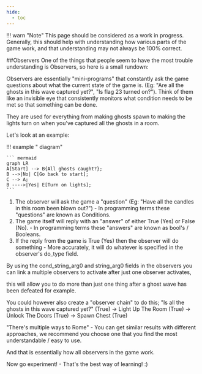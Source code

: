 ```yaml
---
hide:
  - toc
---
```


!!! warn "Note"
	This page should be considered as a work in progress. Generally, this should help with understanding how various parts of the game work, and that understanding may not always be 100% correct.

##Observers
One of the things that people seem to have the most trouble understanding is Observers, so here is a small rundown:

Observers are essentially "mini-programs" that constantly ask the game questions about what the current state of the game is. (Eg: "Are all the ghosts in this wave captured yet?", "Is flag 23 turned on?"). 
Think of them like an invisible eye that consistently monitors what condition needs to be met so that something can be done.

They are used for everything from making ghosts spawn to making the lights turn on when you've captured all the ghosts in a room.

Let's look at an example:

!!! example " diagram"

	``` mermaid
	graph LR
	A[Start] --> B{All ghosts caught?};
	B -->|No| C[Go back to start];
	C --> A;
	B ---->|Yes| E[Turn on lights];
	```

	
1. The observer will ask the game a "question" (Eg: "Have all the candles in this room been blown out?") - In programming terms these "questions" are known as Conditions.
2. The game itself will reply with an "answer" of either True (Yes) or False (No). - In programming terms these "answers" are known as bool's / Booleans.
3. If the reply from the game is True (Yes) then the observer will do something - More accurately, it will do whatever is specified in the observer's do_type field.

By using the cond_string_arg0 and string_arg0 fields in the observers you can link a multiple observers to activate after just one observer activates,

this will allow you to do more than just one thing after a ghost wave has been defeated for example.

You could however also create a "observer chain" to do this; "Is all the ghosts in this wave captured yet?" (True) -> Light Up The Room (True) -> Unlock The Doors (True) -> Spawn Chest (True)

"There's multiple ways to Rome" - You can get similar results with different approaches, we recommend you choose one that you find the most understandable / easy to use.

And that is essentially how all observers in the game work.

Now go experiment! - That's the best way of learning! :)
